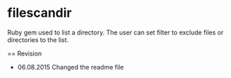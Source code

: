 filescandir
===========

Ruby gem used to list a directory. The user can set filter to exclude files or directories to the list. 

== Revision

- 06.08.2015
Changed the readme file